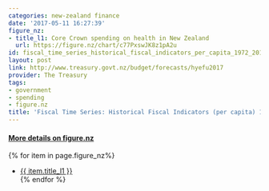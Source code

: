 ```yaml
---
categories: new-zealand finance
date: '2017-05-11 16:27:39'
figure_nz:
- title_l1: Core Crown spending on health in New Zealand
  url: https://figure.nz/chart/c77PxswJK8z1pA2u
id: fiscal_time_series_historical_fiscal_indicators_per_capita_1972_2016
layout: post
link: http://www.treasury.govt.nz/budget/forecasts/hyefu2017
provider: The Treasury
tags:
- government
- spending
- figure.nz
title: 'Fiscal Time Series: Historical Fiscal Indicators (per capita) 1972 2016'
---
```


<h4><u> More details on figure.nz</u></h4>
{% for item in page.figure_nz%}
<ul class="post-list-l2">
    <li><a href="{{ item.url }}">{{ item.title_l1 }}</a></li>
{% endfor %}
</ul>